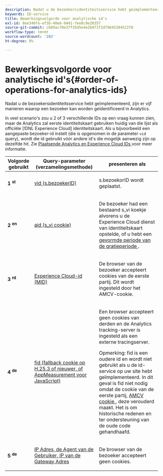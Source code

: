 ```yaml
---
description: Nadat u de bezoekersidentiteitsservice hebt geïmplementeerd, zijn er vijf manieren waarop een bezoeker kan worden geïdentificeerd in Analytics.
keywords: ID-service
title: Bewerkingsvolgorde voor analytische id's
exl-id: 8ee340fe-ef3b-40e6-9441-7ee0c9e20357
source-git-commit: cb89ac70e37f35d5e4e2b971f2df9645304522f8
workflow-type: tm+mt
source-wordcount: '282'
ht-degree: 0%

---
```


# Bewerkingsvolgorde voor analytische id&#39;s{#order-of-operations-for-analytics-ids}

Nadat u de bezoekersidentiteitsservice hebt geïmplementeerd, zijn er vijf manieren waarop een bezoeker kan worden geïdentificeerd in Analytics.

In veel scenario&#39;s zou u 2 of 3 verschillende IDs op een vraag kunnen zien, maar de Analytics zal eerste identiteitskaart gebruiken huidig van die lijst als officiële [!DNL Experience Cloud] identiteitskaart. Als u bijvoorbeeld een aangepaste bezoeker-id instelt (die is opgenomen in de parameter `vid` query), wordt die id gebruikt vóór andere id&#39;s die mogelijk aanwezig zijn op dezelfde hit. Zie [ Plaatsende Analytics en Experience Cloud IDs ](../../reference/analytics-reference/analytics-ids.md#concept-f381dd18ee184c6c8e48286937a161d6) voor meer informatie.

<table id="table_D267D36451F643D1BB68AF6FEAA6AD1A"> 
 <thead> 
  <tr> 
   <th colname="col1" class="entry"> Volgorde gebruikt </th> 
   <th colname="col2" class="entry"> Query-parameter (verzamelingsmethode) </th> 
   <th colname="col3" class="entry"> presenteren als </th> 
  </tr> 
 </thead>
 <tbody> 
  <tr> 
   <td colname="col1"> <p> <b> 1 <sup> st </sup> </b> </p> </td> 
   <td colname="col2"> <p> <a href="https://experienceleague.adobe.com/docs/analytics/implementation/vars/config-vars/visitorid.html" format="http" scope="external"> vid (s.bezoekerID) </a> </p> </td> 
   <td colname="col3"> <p><span class="codeph"> s.bezoekorID </span> wordt geplaatst. </p> </td> 
  </tr> 
  <tr> 
   <td colname="col1"> <p> <b> 2 <sup> en </sup> </b> </p> </td> 
   <td colname="col2"> <p> <a href="https://experienceleague.adobe.com/docs/core-services/interface/ec-cookies/cookies-analytics.html" format="http" scope="external"> aid (s_vi cookie) </a> </p> </td> 
   <td colname="col3"> <p>De bezoeker had een bestaand s_vi koekje alvorens u de <span class="keyword"> Experience Cloud </span> dienst van identiteitskaart opstelde, of u hebt een <a href="../../reference/analytics-reference/grace-period.md" format="dita" scope="local"> gevormde periode van de gratieperiode </a>. </p> </td> 
  </tr> 
  <tr> 
   <td colname="col1"> <p> <b> 3 <sup> rd </sup> </b> </p> </td> 
   <td colname="col2"> <p> <a href="../../introduction/cookies.md#section-7ff7d96d6e4141b08a84a75a63d7814c" format="dita" scope="local"> Experience Cloud-id (MID) </a> </p> </td> 
   <td colname="col3"> <p>De browser van de bezoeker accepteert cookies van de eerste partij. Dit wordt ingesteld door het AMCV-cookie. </p> </td> 
  </tr> 
  <tr> 
   <td colname="col1"> <p> <b> 4 <sup> de </sup> </b> </p> </td> 
   <td colname="col2"> <p> <a href="https://experienceleague.adobe.com/docs/id-service/using/reference/analytics-reference/analytics-ids.html" format="http" scope="external"> fid (fallback cookie op H.25.3 of nieuwer, of AppMeasurement voor JavaScript) </a> </p> </td> 
   <td colname="col3"> <p>Een browser accepteert geen cookies van derden en de Analytics tracking-server is ingesteld als een externe tracingserver. </p> <p> <p>Opmerking: <span class="codeph"> fid </span> is een oudere id en wordt niet gebruikt als u de id-service op uw site hebt geïmplementeerd. In dit geval is <span class="codeph"> fid </span> niet nodig omdat de cookie van de eerste partij, <a href="../../introduction/cookies.md" format="dita" scope="local"> AMCV cookie </a> , deze verouderd maakt. Het is om historische redenen en ter ondersteuning van de oude code gehandhaafd. </p> </p> </td> 
  </tr> 
  <tr> 
   <td colname="col1"> <p> <b> 5 <sup> de </sup> </b> </p> </td> 
   <td colname="col2"> <p> <a href="https://experienceleague.adobe.com/docs/analytics/technotes/visitor-identification.html" format="http" scope="external"> IP Adres, de Agent van de Gebruiker, IP van de Gateway Adres </a> </p> </td> 
   <td colname="col3"> <p>De browser van de bezoeker accepteert geen cookies. </p> </td> 
  </tr> 
 </tbody> 
</table>
